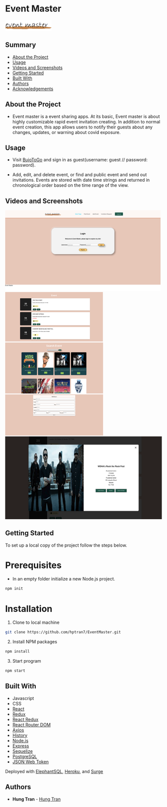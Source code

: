 <h1> Event Master </h1>

<img src="./images/logo4.png" width="150" alt="BujoToGo logo" />

<h2> Summary </h2>

- [About the Project](#about-the-project)
- [Usage](#usage)
- [Videos and Screenshots](#videos-and-screenshots)
- [Getting Started](#getting-started)
- [Built With](#built-with)
- [Authors](#authors)
- [Acknowledgements](#acknowledgements)

## About the Project

- Event master is a event sharing apps. At its basic, Event master is about highly customizable rapid event invitation creating. In addition to normal event creation, this app allows users to notify their guests about any changes, updates, or warning about covid exposure.

## Usage

- Visit [BujoToGo](http://event-master-dc.surge.sh/) and sign in as guest(username: guest // password: password).

- Add, edit, and delete event, or find and public event and send out invitations. Events are stored with date time strings and returned in chronological order based on the time range of the view.

## Videos and Screenshots

<img src="./images/login.png" alt="Login page" width="500" />
<img src="./images/main.png" alt="Main Page" width="315" />
<img src="./images/api.png" alt="Public event search" width="315" />
<img src="./images/addEvent.png" alt="Event create" width="315" />
<img src="./images/eventdetail.png" alt="Event detail width="315" />

## Getting Started

To set up a local copy of the project follow the steps below.

# Prerequisites

- In an empty folder initialize a new Node.js project.

```sh
npm init
```

# Installation

1. Clone to local machine

```sh
git clone https://github.com/hptran7/EventMaster.git
```

2. Install NPM packages

```sh
npm install
```

3. Start program

```sh
npm start
```

## Built With

- Javascript
- CSS
- [React](https://reactjs.org/)
- [Redux](https://redux.js.org/)
- [React Redux](https://react-redux.js.org/)
- [React Router DOM](https://reactrouter.com/web/guides/quick-start)
- [Axios](https://github.com/axios/axios)
- [History](https://www.npmjs.com/package/history)
- [Node.js](https://nodejs.org/en/)
- [Express](https://expressjs.com/)
- [Sequelize](https://sequelize.org/)
- [PostgreSQL](https://www.postgresql.org/)
- [JSON Web Token](https://www.npmjs.com/package/jsonwebtoken)

Deployed with [ElephantSQL](https://www.elephantsql.com/), [Heroku](https://www.heroku.com/home), and [Surge](https://surge.sh/)

## Authors

- **Hung Tran** - [Hung Tran](https://github.com/hptran7)
